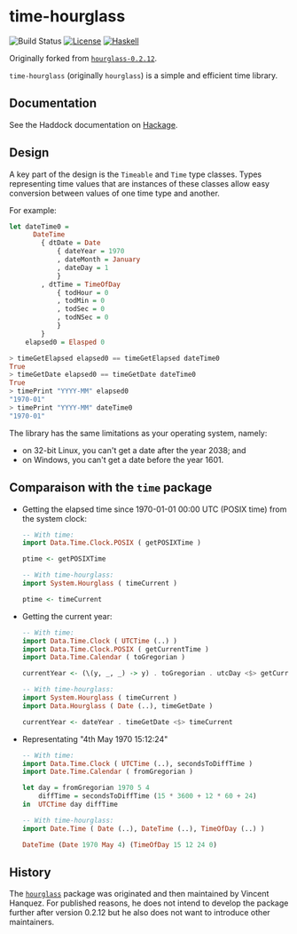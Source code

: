 time-hourglass
==============

![Build Status](https://github.com/mpilgrem/time-hourglass/actions/workflows/tests.yml/badge.svg)
[![License](https://img.shields.io/badge/License-BSD%203--Clause-blue.svg)](https://opensource.org/licenses/BSD-3-Clause)
[![Haskell](https://img.shields.io/badge/Haskell-5e5086?logo=haskell&logoColor=white)](http://haskell.org)

Originally forked from
[`hourglass-0.2.12`](https://hackage.haskell.org/package/hourglass-0.2.12).

`time-hourglass` (originally `hourglass`) is a simple and efficient time
library.

Documentation
-------------

See the Haddock documentation on [Hackage](http://hackage.haskell.org/package/time-hourglass).

Design
------

A key part of the design is the `Timeable` and `Time` type classes. Types
representing time values that are instances of these classes allow easy
conversion between values of one time type and another.

For example:

~~~haskell
let dateTime0 =
      DateTime
        { dtDate = Date
            { dateYear = 1970
            , dateMonth = January
            , dateDay = 1
            }
        , dtTime = TimeOfDay
            { todHour = 0
            , todMin = 0
            , todSec = 0
            , todNSec = 0
            }
        }
    elapsed0 = Elasped 0

> timeGetElapsed elapsed0 == timeGetElapsed dateTime0
True
> timeGetDate elapsed0 == timeGetDate dateTime0
True
> timePrint "YYYY-MM" elapsed0
"1970-01"
> timePrint "YYYY-MM" dateTime0
"1970-01"
~~~

The library has the same limitations as your operating system, namely:

* on 32-bit Linux, you can't get a date after the year 2038; and
* on Windows, you can't get a date before the year 1601.

Comparaison with the `time` package
-----------------------------------

*   Getting the elapsed time since 1970-01-01 00:00 UTC (POSIX time) from the
    system clock:

    ~~~haskell
    -- With time:
    import Data.Time.Clock.POSIX ( getPOSIXTime )

    ptime <- getPOSIXTime

    -- With time-hourglass:
    import System.Hourglass ( timeCurrent )

    ptime <- timeCurrent
    ~~~

*   Getting the current year:

    ~~~haskell
    -- With time:
    import Data.Time.Clock ( UTCTime (..) )
    import Data.Time.Clock.POSIX ( getCurrentTime )
    import Data.Time.Calendar ( toGregorian )

    currentYear <- (\(y, _, _) -> y) . toGregorian . utcDay <$> getCurrentTime

    -- With time-hourglass:
    import System.Hourglass ( timeCurrent )
    import Data.Hourglass ( Date (..), timeGetDate )

    currentYear <- dateYear . timeGetDate <$> timeCurrent
    ~~~

*   Representating "4th May 1970 15:12:24"

    ~~~haskell
    -- With time:
    import Data.Time.Clock ( UTCTime (..), secondsToDiffTime )
    import Date.Time.Calendar ( fromGregorian )

    let day = fromGregorian 1970 5 4
        diffTime = secondsToDiffTime (15 * 3600 + 12 * 60 + 24)
    in  UTCTime day diffTime

    -- With time-hourglass:
    import Date.Time ( Date (..), DateTime (..), TimeOfDay (..) )

    DateTime (Date 1970 May 4) (TimeOfDay 15 12 24 0)
    ~~~

History
-------

The [`hourglass`](https://hackage.haskell.org/package/hourglass) package was
originated and then maintained by Vincent Hanquez. For published reasons, he
does not intend to develop the package further after version 0.2.12 but he also
does not want to introduce other maintainers.
